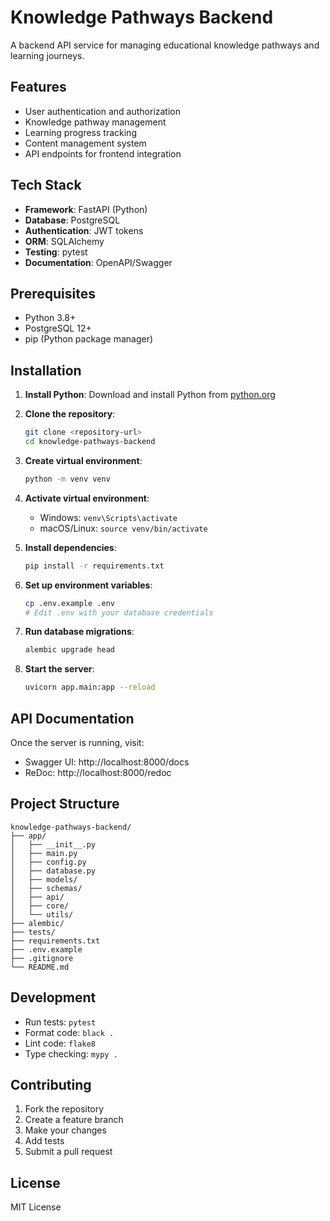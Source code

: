 # Knowledge Pathways Backend

A backend API service for managing educational knowledge pathways and learning journeys.

## Features

- User authentication and authorization
- Knowledge pathway management
- Learning progress tracking
- Content management system
- API endpoints for frontend integration

## Tech Stack

- **Framework**: FastAPI (Python)
- **Database**: PostgreSQL
- **Authentication**: JWT tokens
- **ORM**: SQLAlchemy
- **Testing**: pytest
- **Documentation**: OpenAPI/Swagger

## Prerequisites

- Python 3.8+
- PostgreSQL 12+
- pip (Python package manager)

## Installation

1. **Install Python**: Download and install Python from [python.org](https://www.python.org/downloads/)

2. **Clone the repository**:
   ```bash
   git clone <repository-url>
   cd knowledge-pathways-backend
   ```

3. **Create virtual environment**:
   ```bash
   python -m venv venv
   ```

4. **Activate virtual environment**:
   - Windows: `venv\Scripts\activate`
   - macOS/Linux: `source venv/bin/activate`

5. **Install dependencies**:
   ```bash
   pip install -r requirements.txt
   ```

6. **Set up environment variables**:
   ```bash
   cp .env.example .env
   # Edit .env with your database credentials
   ```

7. **Run database migrations**:
   ```bash
   alembic upgrade head
   ```

8. **Start the server**:
   ```bash
   uvicorn app.main:app --reload
   ```

## API Documentation

Once the server is running, visit:
- Swagger UI: http://localhost:8000/docs
- ReDoc: http://localhost:8000/redoc

## Project Structure

```
knowledge-pathways-backend/
├── app/
│   ├── __init__.py
│   ├── main.py
│   ├── config.py
│   ├── database.py
│   ├── models/
│   ├── schemas/
│   ├── api/
│   ├── core/
│   └── utils/
├── alembic/
├── tests/
├── requirements.txt
├── .env.example
├── .gitignore
└── README.md
```

## Development

- Run tests: `pytest`
- Format code: `black .`
- Lint code: `flake8`
- Type checking: `mypy .`

## Contributing

1. Fork the repository
2. Create a feature branch
3. Make your changes
4. Add tests
5. Submit a pull request

## License

MIT License
